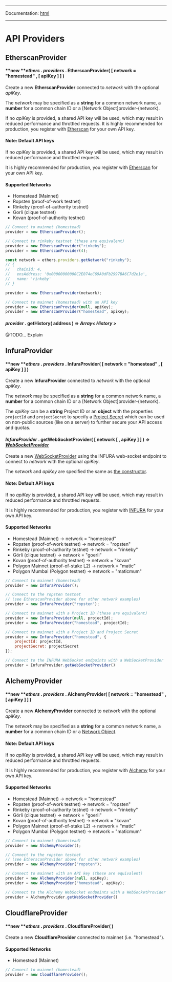 -----

Documentation: [html](https://docs.ethers.io/)

-----

API Providers
=============

EtherscanProvider
-----------------

#### **new ***ethers* . *providers* . **EtherscanProvider**( [ network = "homestead" , [ apiKey ] ] )

Create a new **EtherscanProvider** connected to *network* with the optional *apiKey*.

The *network* may be specified as a **string** for a common network name, a **number** for a common chain ID or a [Network Object]provider-(network).

If no *apiKey* is provided, a shared API key will be used, which may result in reduced performance and throttled requests. It is highly recommended for production, you register with [Etherscan](https://etherscan.io) for your own API key.


#### Note: Default API keys

If no *apiKey* is provided, a shared API key will be used, which may result in reduced performance and throttled requests.

It is highly recommended for production, you register with [Etherscan](https://etherscan.io) for your own API key.


#### **Supported Networks**

- Homestead (Mainnet) 
- Ropsten (proof-of-work testnet) 
- Rinkeby (proof-of-authority testnet) 
- Gorli (clique testnet) 
- Kovan (proof-of-authority testnet) 




```javascript
// Connect to mainnet (homestead)
provider = new EtherscanProvider();

// Connect to rinkeby testnet (these are equivalent)
provider = new EtherscanProvider("rinkeby");
provider = new EtherscanProvider(4);

const network = ethers.providers.getNetwork("rinkeby");
// {
//   chainId: 4,
//   ensAddress: '0x00000000000C2E074eC69A0dFb2997BA6C7d2e1e',
//   name: 'rinkeby'
// }

provider = new EtherscanProvider(network);

// Connect to mainnet (homestead) with an API key
provider = new EtherscanProvider(null, apiKey);
provider = new EtherscanProvider("homestead", apiKey);
```

#### *provider* . **getHistory**( address ) => *Array< History >*

@TODO... Explain


InfuraProvider
--------------

#### **new ***ethers* . *providers* . **InfuraProvider**( [ network = "homestead" , [ apiKey ] ] )

Create a new **InfuraProvider** connected to *network* with the optional *apiKey*.

The *network* may be specified as a **string** for a common network name, a **number** for a common chain ID or a [Network Object]provider-(network).

The *apiKey* can be a **string** Project ID or an **object** with the properties `projectId` and `projectSecret` to specify a [Project Secret](https://infura.io/docs/gettingStarted/authentication) which can be used on non-public sources (like on a server) to further secure your API access and quotas.


#### *InfuraProvider* . **getWebSocketProvider**( [ network [ , apiKey ] ] ) => *[WebSocketProvider](/v5/api/providers/other/#WebSocketProvider)*

Create a new [WebSocketProvider](/v5/api/providers/other/#WebSocketProvider) using the INFURA web-socket endpoint to connect to *network* with the optional *apiKey*.

The *network* and *apiKey* are specified the same as [the constructor](/v5/api/providers/api-providers/#InfuraProvider).


#### Note: Default API keys

If no *apiKey* is provided, a shared API key will be used, which may result in reduced performance and throttled requests.

It is highly recommended for production, you register with [INFURA](https://infura.io) for your own API key.


#### **Supported Networks**

- Homestead (Mainnet)                   -> network = "homestead"
- Ropsten (proof-of-work testnet)       -> network = "ropsten"
- Rinkeby (proof-of-authority testnet)  -> network = "rinkeby"
- Görli (clique testnet)                -> network = "goerli"
- Kovan (proof-of-authority testnet)    -> network = "kovan"
- Polygon Mainnet (proof-of-stake L2)   -> network = "matic"
- Polygon Mumbai (Polygon testnet)      -> network = "maticmum"




```javascript
// Connect to mainnet (homestead)
provider = new InfuraProvider();

// Connect to the ropsten testnet
// (see EtherscanProvider above for other network examples)
provider = new InfuraProvider("ropsten");

// Connect to mainnet with a Project ID (these are equivalent)
provider = new InfuraProvider(null, projectId);
provider = new InfuraProvider("homestead", projectId);

// Connect to mainnet with a Project ID and Project Secret
provider = new InfuraProvider("homestead", {
    projectId: projectId,
    projectSecret: projectSecret
});

// Connect to the INFURA WebSocket endpoints with a WebSocketProvider
provider = InfuraProvider.getWebSocketProvider()
```

AlchemyProvider
---------------

#### **new ***ethers* . *providers* . **AlchemyProvider**( [ network = "homestead" , [ apiKey ] ] )

Create a new **AlchemyProvider** connected to *network* with the optional *apiKey*.

The *network* may be specified as a **string** for a common network name, a **number** for a common chain ID or a [Network Object](/v5/api/providers/types/#providers-Network).


#### Note: Default API keys

If no *apiKey* is provided, a shared API key will be used, which may result in reduced performance and throttled requests.

It is highly recommended for production, you register with [Alchemy](https://alchemyapi.io) for your own API key.


#### **Supported Networks**

- Homestead (Mainnet)                   -> network = "homestead"
- Ropsten (proof-of-work testnet)       -> network = "ropsten"
- Rinkeby (proof-of-authority testnet)  -> network = "rinkeby"
- Görli (clique testnet)                -> network = "goerli"
- Kovan (proof-of-authority testnet)    -> network = "kovan"
- Polygon Mainnet (proof-of-stake L2)   -> network = "matic"
- Polygon Mumbai (Polygon testnet)      -> network = "maticmum" 




```javascript
// Connect to mainnet (homestead)
provider = new AlchemyProvider();

// Connect to the ropsten testnet
// (see EtherscanProvider above for other network examples)
provider = new AlchemyProvider("ropsten");

// Connect to mainnet with an API key (these are equivalent)
provider = new AlchemyProvider(null, apiKey);
provider = new AlchemyProvider("homestead", apiKey);

// Connect to the Alchemy WebSocket endpoints with a WebSocketProvider
provider = AlchemyProvider.getWebSocketProvider()
```

CloudflareProvider
------------------

#### **new ***ethers* . *providers* . **CloudflareProvider**( )

Create a new **CloudflareProvider** connected to mainnet (i.e. "homestead").


#### **Supported Networks**

- Homestead (Mainnet) 




```javascript
// Connect to mainnet (homestead)
provider = new CloudflareProvider();
```

